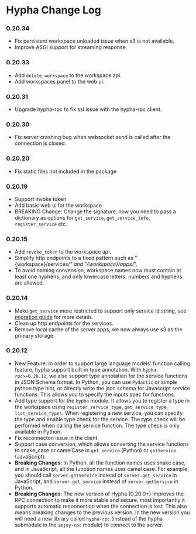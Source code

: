 # Hypha Change Log

### 0.20.34
 
 - Fix persistent workspace unloaded issue when s3 is not available.
 - Improve ASGI support for streaming response.

### 0.20.33

 - Add `delete_workspace` to the workspace api.
 - Add workspaces panel to the web ui.

### 0.20.31

 - Upgrade hypha-rpc to fix ssl issue with the hypha-rpc client.

### 0.20.30

 - Fix server crashing bug when websocket.send is called after the connection is closed.

### 0.20.20

 - Fix static files not included in the package

### 0.20.19

 - Support invoke token
 - Add basic web ui for the workspace
 - BREAKING Change: Change the signature, now you need to pass a dictionary as options for `get_service`, `get_service_info`, `register_service` etc.

### 0.20.15

 - Add `revoke_token` to the workspace api.
 - Simplify http endpoints to a fixed pattern such as "{workspace}/services/*" and "{workspace}/apps/*".
 - To avoid naming convension, workspace names now must contain at least one hyphens, and only lowercase letters, numbers and hyphens are allowed.

### 0.20.14

 - Make `get_service` more restricted to support only service id string, see [migration guide](./docs/migration-guide.md) for more details.
 - Clean up http endpoints for the services.
 - Remove local cache of the server apps, we now always use s3 as the primary storage.

### 0.20.12

 - New Feature: In order to support large language models' function calling feature, hypha support built-in type annotation. With `hypha-rpc>=0.20.12`, we also support type annotation for the service functions in JSON Schema format. In Python, you can use `Pydantic` or simple python type hint, or directly write the json schema for Javascript service functions. This allows you to specify the inputs spec for functions.
 - Add type support for the `hypha` module. It allows you to register a type in the workspace using `register_service_type`, `get_service_type`, `list_service_types`. When registering a new service, you can specify the type and enable type check for the service. The type check will be performed when calling the service function. The type check is only available in Python.
 - Fix reconnecton issue in the client.
 - Support case conversion, which allows converting the service functions to snake_case or camelCase in `get_service` (Python) or `getService` (JavaScript).
 - **Breaking Changes**: In Python, all the function names uses snake case, and in JavaScript, all the function names uses camel case. For example, you should call `server.getService` instead of `server.get_service` in JavaScript, and `server.get_service` instead of `server.getService` in Python.
 - **Breaking Changes**: The new version of Hypha (0.20.0+) improves the RPC connection to make it more stable and secure, most importantly it supports automatic reconnection when the connection is lost. This also means breaking changes to the previous version. In the new version you will need a new library called `hypha-rpc` (instead of the hypha submodule in the `imjoy-rpc` module) to connect to the server.

